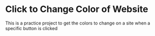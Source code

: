 # Click to Change Color of Website
This is a practice project to get the colors to change on a site when a specific button is clicked
